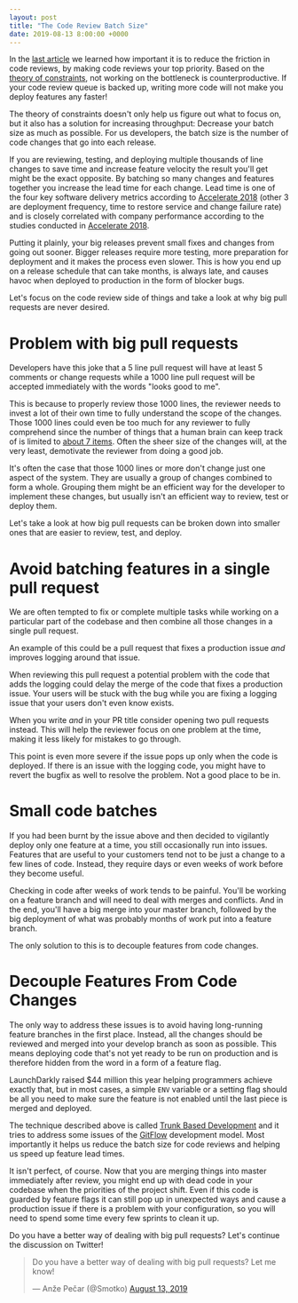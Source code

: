 ```yaml
---
layout: post
title: "The Code Review Batch Size"
date: 2019-08-13 8:00:00 +0000
---
```


In the [last article](https://blog.codereview.chat/2019/07/15/the-code-review-bottleneck.html) we learned how important it is to reduce the friction in code reviews, by making code reviews your top priority. Based on the [theory of constraints](https://en.wikipedia.org/wiki/Theory_of_constraints), not working on the bottleneck is counterproductive. If your code review queue is backed up, writing more code will not make you deploy features any faster!

The theory of constraints doesn't only help us figure out what to focus on, but it also has a solution for increasing throughput: Decrease your batch size as much as possible. For us developers, the batch size is the number of code changes that go into each release.

If you are reviewing, testing, and deploying multiple thousands of line changes to save time and increase feature velocity the result you'll get might be the exact opposite. By batching so many changes and features together you increase the lead time for each change. Lead time is one of the four key software delivery metrics according to [Accelerate 2018](https://www.goodreads.com/en/book/show/35747076-accelerate) (other 3 are deployment frequency, time to restore service and change failure rate) and is closely correlated with company performance according to the studies conducted in [Accelerate 2018](https://www.goodreads.com/en/book/show/35747076-accelerate).

Putting it plainly, your big releases prevent small fixes and changes from going out sooner. Bigger releases require more testing, more preparation for deployment and it makes the process even slower. This is how you end up on a release schedule that can take months, is always late, and causes havoc when deployed to production in the form of blocker bugs.

Let's focus on the code review side of things and take a look at why big pull requests are never desired. 

# Problem with big pull requests

Developers have this joke that a 5 line pull request will have at least 5 comments or change requests while a 1000 line pull request will be accepted immediately with the words "looks good to me".

This is because to properly review those 1000 lines, the reviewer needs to invest a lot of their own time to fully understand the scope of the changes. Those 1000 lines could even be too much for any reviewer to fully comprehend since the number of things that a human brain can keep track of is limited to [about 7 items](https://phys.org/news/2009-11-brain-magic.html). Often the sheer size of the changes will, at the very least, demotivate the reviewer from doing a good job.

It's often the case that those 1000 lines or more don't change just one aspect of the system. They are usually a group of changes combined to form a whole. Grouping them might be an efficient way for the developer to implement these changes, but usually isn't an efficient way to review, test or deploy them.

Let's take a look at how big pull requests can be broken down into smaller ones that are easier to review, test, and deploy.

# Avoid batching features in a single pull request

We are often tempted to fix or complete multiple tasks while working on a particular part of the codebase and then combine all those changes in a single pull request. 

An example of this could be a pull request that fixes a production issue *and* improves logging around that issue.

When reviewing this pull request a potential problem with the code that adds the logging could delay the merge of the code that fixes a production issue. Your users will be stuck with the bug while you are fixing a logging issue that your users don't even know exists. 

When you write *and* in your PR title consider opening two pull requests instead. This will help the reviewer focus on one problem at the time, making it less likely for mistakes to go through.

This point is even more severe if the issue pops up only when the code is deployed. If there is an issue with the logging code, you might have to revert the bugfix as well to resolve the problem. Not a good place to be in.

# Small code batches

If you had been burnt by the issue above and then decided to vigilantly deploy only one feature at a time, you still occasionally run into issues. Features that are useful to your customers tend not to be just a change to a few lines of code. Instead, they require days or even weeks of work before they become useful.

Checking in code after weeks of work tends to be painful. You'll be working on a feature branch and will need to deal with merges and conflicts. And in the end, you'll have a big merge into your master branch, followed by the big deployment of what was probably months of work put into a feature branch.

The only solution to this is to decouple features from code changes.

# Decouple Features From Code Changes

The only way to address these issues is to avoid having long-running feature branches in the first place. Instead, all the changes should be reviewed and merged into your develop branch as soon as possible. This means deploying code that's not yet ready to be run on production and is therefore hidden from the word in a form of a feature flag.

LaunchDarkly raised $44 million this year helping programmers achieve exactly that, but in most cases, a simple `ENV` variable or a setting flag should be all you need to make sure the feature is not enabled until the last piece is merged and deployed.

The technique described above is called [Trunk Based Development](https://trunkbaseddevelopment.com/) and it tries to address some issues of the [GitFlow](https://datasift.github.io/gitflow/IntroducingGitFlow.html) development model. Most importantly it helps us reduce the batch size for code reviews and helping us speed up feature lead times.

It isn't perfect, of course. Now that you are merging things into master immediately after review, you might end up with dead code in your codebase when the priorities of the project shift. Even if this code is guarded by feature flags it can still pop up in unexpected ways and cause a production issue if there is a problem with your configuration, so you will need to spend some time every few sprints to clean it up.

Do you have a better way of dealing with big pull requests? Let's continue the discussion on Twitter!

<div style="margin-left: auto; margin-right: auto; width:500px;">
<blockquote class="twitter-tweet" data-conversation="none" data-dnt="true"><p lang="en" dir="ltr">Do you have a better way of dealing with big pull requests? Let me know!</p>&mdash; Anže Pečar (@Smotko) <a href="https://twitter.com/Smotko/status/1161220082707705857?ref_src=twsrc%5Etfw">August 13, 2019</a></blockquote> <script async src="https://platform.twitter.com/widgets.js" charset="utf-8"></script>
</div>
